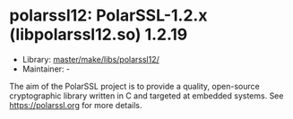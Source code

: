 # polarssl12: PolarSSL-1.2.x (libpolarssl12.so) 1.2.19
  - Library: [master/make/libs/polarssl12/](https://github.com/Freetz-NG/freetz-ng/tree/master/make/libs/polarssl12/)
  - Maintainer: -

The aim of the PolarSSL project is to provide a quality, open-source cryptographic library written in C and targeted at embedded systems. See https://polarssl.org for more details.
